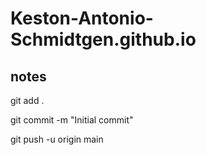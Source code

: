 # Keston-Antonio-Schmidtgen.github.io

## notes
git add .

git commit -m "Initial commit"

git push -u origin main